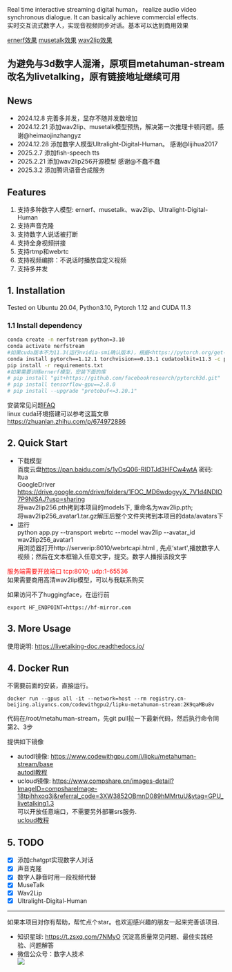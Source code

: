 Real time interactive streaming digital human， realize audio video synchronous dialogue. It can basically achieve commercial effects.  
实时交互流式数字人，实现音视频同步对话。基本可以达到商用效果

[ernerf效果](https://www.bilibili.com/video/BV1PM4m1y7Q2/)  [musetalk效果](https://www.bilibili.com/video/BV1gm421N7vQ/)  [wav2lip效果](https://www.bilibili.com/video/BV1Bw4m1e74P/)

## 为避免与3d数字人混淆，原项目metahuman-stream改名为livetalking，原有链接地址继续可用

## News
- 2024.12.8 完善多并发，显存不随并发数增加
- 2024.12.21 添加wav2lip、musetalk模型预热，解决第一次推理卡顿问题。感谢@heimaojinzhangyz
- 2024.12.28 添加数字人模型Ultralight-Digital-Human。 感谢@lijihua2017
- 2025.2.7 添加fish-speech tts
- 2025.2.21 添加wav2lip256开源模型 感谢@不蠢不蠢
- 2025.3.2 添加腾讯语音合成服务

## Features
1. 支持多种数字人模型: ernerf、musetalk、wav2lip、Ultralight-Digital-Human
2. 支持声音克隆
3. 支持数字人说话被打断
4. 支持全身视频拼接
5. 支持rtmp和webrtc
6. 支持视频编排：不说话时播放自定义视频
7. 支持多并发

## 1. Installation

Tested on Ubuntu 20.04, Python3.10, Pytorch 1.12 and CUDA 11.3

### 1.1 Install dependency

```bash
conda create -n nerfstream python=3.10
conda activate nerfstream
#如果cuda版本不为11.3(运行nvidia-smi确认版本)，根据<https://pytorch.org/get-started/previous-versions/>安装对应版本的pytorch 
conda install pytorch==1.12.1 torchvision==0.13.1 cudatoolkit=11.3 -c pytorch
pip install -r requirements.txt
#如果需要训练ernerf模型，安装下面的库
# pip install "git+https://github.com/facebookresearch/pytorch3d.git"
# pip install tensorflow-gpu==2.8.0
# pip install --upgrade "protobuf<=3.20.1"
``` 
安装常见问题[FAQ](https://livetalking-doc.readthedocs.io/en/latest/faq.html)  
linux cuda环境搭建可以参考这篇文章 https://zhuanlan.zhihu.com/p/674972886


## 2. Quick Start
- 下载模型  
百度云盘<https://pan.baidu.com/s/1yOsQ06-RIDTJd3HFCw4wtA> 密码: ltua  
GoogleDriver <https://drive.google.com/drive/folders/1FOC_MD6wdogyyX_7V1d4NDIO7P9NlSAJ?usp=sharing>  
将wav2lip256.pth拷到本项目的models下, 重命名为wav2lip.pth;  
将wav2lip256_avatar1.tar.gz解压后整个文件夹拷到本项目的data/avatars下
- 运行  
python app.py --transport webrtc --model wav2lip --avatar_id wav2lip256_avatar1  
用浏览器打开http://serverip:8010/webrtcapi.html , 先点‘start',播放数字人视频；然后在文本框输入任意文字，提交。数字人播报该段文字  

<font color=red>服务端需要开放端口 tcp:8010; udp:1-65536 </font>  
如果需要商用高清wav2lip模型，可以与我联系购买

如果访问不了huggingface，在运行前
```
export HF_ENDPOINT=https://hf-mirror.com
``` 


## 3. More Usage
使用说明: <https://livetalking-doc.readthedocs.io/>
  
## 4. Docker Run  
不需要前面的安装，直接运行。
```
docker run --gpus all -it --network=host --rm registry.cn-beijing.aliyuncs.com/codewithgpu2/lipku-metahuman-stream:2K9qaMBu8v
```
代码在/root/metahuman-stream，先git pull拉一下最新代码，然后执行命令同第2、3步 

提供如下镜像
- autodl镜像: <https://www.codewithgpu.com/i/lipku/metahuman-stream/base>   
[autodl教程](https://livetalking-doc.readthedocs.io/en/latest/autodl/README.html)
- ucloud镜像: <https://www.compshare.cn/images-detail?ImageID=compshareImage-18tpjhhxoq3j&referral_code=3XW3852OBmnD089hMMrtuU&ytag=GPU_livetalking1.3>  
可以开放任意端口，不需要另外部署srs服务.  
[ucloud教程](https://livetalking-doc.readthedocs.io/en/latest/ucloud/ucloud.html) 


## 5. TODO
- [x] 添加chatgpt实现数字人对话
- [x] 声音克隆
- [x] 数字人静音时用一段视频代替
- [x] MuseTalk
- [x] Wav2Lip
- [x] Ultralight-Digital-Human

---
如果本项目对你有帮助，帮忙点个star。也欢迎感兴趣的朋友一起来完善该项目.
* 知识星球: https://t.zsxq.com/7NMyO 沉淀高质量常见问题、最佳实践经验、问题解答  
* 微信公众号：数字人技术  
![](https://mmbiz.qpic.cn/sz_mmbiz_jpg/l3ZibgueFiaeyfaiaLZGuMGQXnhLWxibpJUS2gfs8Dje6JuMY8zu2tVyU9n8Zx1yaNncvKHBMibX0ocehoITy5qQEZg/640?wxfrom=12&tp=wxpic&usePicPrefetch=1&wx_fmt=jpeg&amp;from=appmsg)  

